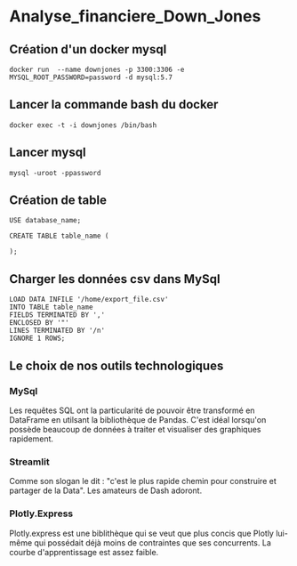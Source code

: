 # Analyse_financiere_Down_Jones

## Création d'un docker mysql 

```
docker run  --name downjones -p 3300:3306 -e MYSQL_ROOT_PASSWORD=password -d mysql:5.7
```

## Lancer la commande bash du docker
```
docker exec -t -i downjones /bin/bash
```

## Lancer mysql

```
mysql -uroot -ppassword
```

## Création de table
```
USE database_name;
```

```
CREATE TABLE table_name (
            
);

```
## Charger les données csv dans MySql

```
LOAD DATA INFILE '/home/export_file.csv'
INTO TABLE table_name
FIELDS TERMINATED BY ','
ENCLOSED BY '"'
LINES TERMINATED BY '/n'
IGNORE 1 ROWS;
```
## Le choix de nos outils technologiques

### MySql

Les requêtes SQL ont la particularité de pouvoir être transformé en DataFrame en utilsant la bibliothèque de Pandas. C'est idéal lorsqu'on possède beaucoup de données à traiter et visualiser des graphiques rapidement.

### Streamlit

Comme son slogan le dit : "c'est le plus rapide chemin pour construire et partager  de la Data". Les amateurs de Dash adoront.

### Plotly.Express

Plotly.express est une biblithèque qui se veut que plus concis que Plotly lui-même qui possédait déjà moins de contraintes que ses concurrents. La courbe d'apprentissage est assez faible.

